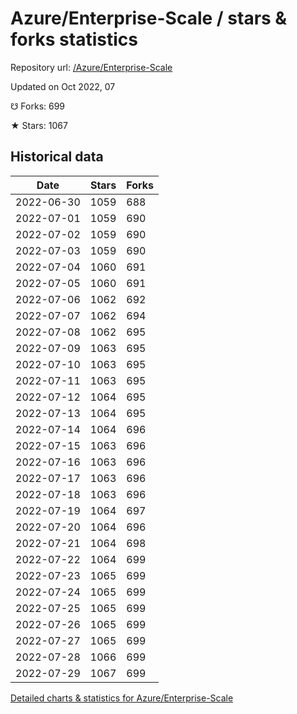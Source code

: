 # Azure/Enterprise-Scale / stars & forks statistics

Repository url: [/Azure/Enterprise-Scale](https://github.com/Azure/Enterprise-Scale)

Updated on Oct 2022, 07

☋ Forks: 699

★ Stars: 1067

## Historical data
| Date | Stars | Forks |
|------|-------|-------|
| 2022-06-30 | 1059 | 688 | 
| 2022-07-01 | 1059 | 690 | 
| 2022-07-02 | 1059 | 690 | 
| 2022-07-03 | 1059 | 690 | 
| 2022-07-04 | 1060 | 691 | 
| 2022-07-05 | 1060 | 691 | 
| 2022-07-06 | 1062 | 692 | 
| 2022-07-07 | 1062 | 694 | 
| 2022-07-08 | 1062 | 695 | 
| 2022-07-09 | 1063 | 695 | 
| 2022-07-10 | 1063 | 695 | 
| 2022-07-11 | 1063 | 695 | 
| 2022-07-12 | 1064 | 695 | 
| 2022-07-13 | 1064 | 695 | 
| 2022-07-14 | 1064 | 696 | 
| 2022-07-15 | 1063 | 696 | 
| 2022-07-16 | 1063 | 696 | 
| 2022-07-17 | 1063 | 696 | 
| 2022-07-18 | 1063 | 696 | 
| 2022-07-19 | 1064 | 697 | 
| 2022-07-20 | 1064 | 696 | 
| 2022-07-21 | 1064 | 698 | 
| 2022-07-22 | 1064 | 699 | 
| 2022-07-23 | 1065 | 699 | 
| 2022-07-24 | 1065 | 699 | 
| 2022-07-25 | 1065 | 699 | 
| 2022-07-26 | 1065 | 699 | 
| 2022-07-27 | 1065 | 699 | 
| 2022-07-28 | 1066 | 699 | 
| 2022-07-29 | 1067 | 699 | 


[Detailed charts & statistics for Azure/Enterprise-Scale](https://reviewgithub.com/rep/Azure/Enterprise-Scale)
